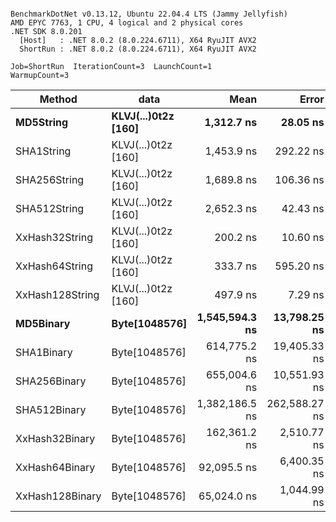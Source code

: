 ```

BenchmarkDotNet v0.13.12, Ubuntu 22.04.4 LTS (Jammy Jellyfish)
AMD EPYC 7763, 1 CPU, 4 logical and 2 physical cores
.NET SDK 8.0.201
  [Host]   : .NET 8.0.2 (8.0.224.6711), X64 RyuJIT AVX2
  ShortRun : .NET 8.0.2 (8.0.224.6711), X64 RyuJIT AVX2

Job=ShortRun  IterationCount=3  LaunchCount=1  
WarmupCount=3  

```
| Method          | data                | Mean           | Error         | StdDev       | Min            | Max            | Gen0   | Allocated |
|---------------- |-------------------- |---------------:|--------------:|-------------:|---------------:|---------------:|-------:|----------:|
| **MD5String**       | **KLVJ(...)0t2z [160]** |     **1,312.7 ns** |      **28.05 ns** |      **1.54 ns** |     **1,311.4 ns** |     **1,314.4 ns** | **0.0134** |    **1128 B** |
| SHA1String      | KLVJ(...)0t2z [160] |     1,453.9 ns |     292.22 ns |     16.02 ns |     1,443.2 ns |     1,472.3 ns | 0.0153 |    1416 B |
| SHA256String    | KLVJ(...)0t2z [160] |     1,689.8 ns |     106.36 ns |      5.83 ns |     1,683.3 ns |     1,694.6 ns | 0.0210 |    1856 B |
| SHA512String    | KLVJ(...)0t2z [160] |     2,652.3 ns |      42.43 ns |      2.33 ns |     2,649.7 ns |     2,654.2 ns | 0.0381 |    3240 B |
| XxHash32String  | KLVJ(...)0t2z [160] |       200.2 ns |      10.60 ns |      0.58 ns |       199.6 ns |       200.7 ns | 0.0069 |     584 B |
| XxHash64String  | KLVJ(...)0t2z [160] |       333.7 ns |     595.20 ns |     32.63 ns |       314.7 ns |       371.4 ns | 0.0086 |     728 B |
| XxHash128String | KLVJ(...)0t2z [160] |       497.9 ns |       7.29 ns |      0.40 ns |       497.5 ns |       498.3 ns | 0.0134 |    1128 B |
| **MD5Binary**       | **Byte[1048576]**       | **1,545,594.3 ns** |  **13,798.25 ns** |    **756.33 ns** | **1,545,151.8 ns** | **1,546,467.6 ns** |      **-** |      **41 B** |
| SHA1Binary      | Byte[1048576]       |   614,775.2 ns |  19,405.33 ns |  1,063.67 ns |   614,057.3 ns |   615,997.2 ns |      - |      49 B |
| SHA256Binary    | Byte[1048576]       |   655,004.6 ns |  10,551.93 ns |    578.39 ns |   654,632.8 ns |   655,671.0 ns |      - |      57 B |
| SHA512Binary    | Byte[1048576]       | 1,382,186.5 ns | 262,588.27 ns | 14,393.35 ns | 1,373,452.5 ns | 1,398,799.1 ns |      - |      89 B |
| XxHash32Binary  | Byte[1048576]       |   162,361.2 ns |   2,510.77 ns |    137.62 ns |   162,270.8 ns |   162,519.6 ns |      - |      32 B |
| XxHash64Binary  | Byte[1048576]       |    92,095.5 ns |   6,400.35 ns |    350.82 ns |    91,691.1 ns |    92,317.7 ns |      - |      32 B |
| XxHash128Binary | Byte[1048576]       |    65,024.0 ns |   1,044.99 ns |     57.28 ns |    64,979.6 ns |    65,088.6 ns |      - |      40 B |
